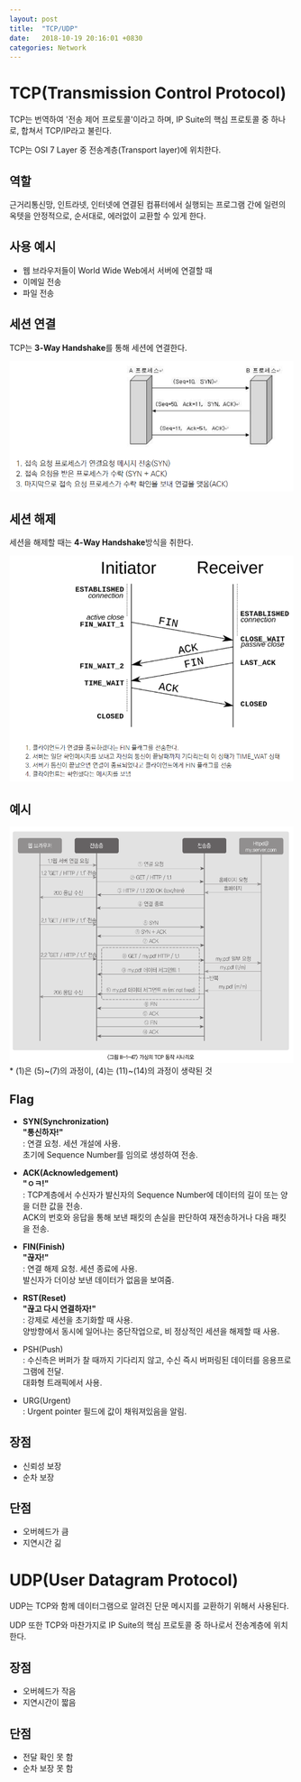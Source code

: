 ```yaml
---
layout: post
title:  "TCP/UDP"
date:   2018-10-19 20:16:01 +0830
categories: Network
---
```

 
# TCP(Transmission Control Protocol)
TCP는 번역하여 '전송 제어 프로토콜'이라고 하며, IP Suite의 핵심 프로토콜 중 하나로, 합쳐서 TCP/IP라고 불린다.

TCP는 OSI 7 Layer 중 전송계층(Transport layer)에 위치한다.

## 역할
근거리통신망, 인트라넷, 인터넷에 연결된 컴퓨터에서 실행되는 프로그램 간에 일련의 옥텟을 안정적으로, 순서대로, 에러없이 교환할 수 있게 한다.

## 사용 예시
- 웹 브라우저들이 World Wide Web에서 서버에 연결할 때
- 이메일 전송
- 파일 전송

## 세션 연결
TCP는 **3-Way Handshake**를 통해 세션에 연결한다.

![3-way_handshake](/assets/images/3-way_handshake.PNG)

## 세션 해제
세션을 해제할 때는 **4-Way Handshake**방식을 취한다.

![4-way_handshake](/assets/images/4-way_handshake.PNG)

## 예시
![handshake_example](/assets/images/handshake_example.PNG)
\* (1)은 (5)~(7)의 과정이, (4)는 (11)~(14)의 과정이 생략된 것
## Flag
- **SYN(Synchronization)**  
**"통신하자!"**  
\: 연결 요청. 세션 개설에 사용.  
초기에 Sequence Number를 임의로 생성하여 전송.

- **ACK(Acknowledgement)**  
**"ㅇㅋ!"**  
\: TCP계층에서 수신자가 발신자의 Sequence Number에 데이터의 길이 또는 양을 더한 값을 전송.  
ACK의 번호와 응답을 통해 보낸 패킷의 손실을 판단하여 재전송하거나 다음 패킷을 전송.

- **FIN(Finish)**  
**"끊자!"**  
\: 연결 해제 요청. 세션 종료에 사용.  
발신자가 더이상 보낸 데이터가 없음을 보여줌.

- **RST(Reset)**  
**"끊고 다시 연결하자!"**  
\: 강제로 세션을 초기화할 때 사용.  
양방향에서 동시에 일어나는 중단작업으로, 비 정상적인 세션을 해제할 때 사용.

- PSH(Push)  
\: 수신측은 버퍼가 찰 때까지 기다리지 않고, 수신 즉시 버퍼링된 데이터를 응용프로그램에 전달.  
대화형 트래픽에서 사용.

- URG(Urgent)  
\: Urgent pointer 필드에 값이 채워져있음을 알림.

## 장점
- 신뢰성 보장
- 순차 보장

## 단점
- 오버헤드가 큼
- 지연시간 긺


# UDP(User Datagram Protocol)
UDP는 TCP와 함께 데이터그램으로 알려진 단문 메시지를 교환하기 위해서 사용된다.

UDP 또한 TCP와 마찬가지로 IP Suite의 핵심 프로토콜 중 하나로서 전송계층에 위치한다.

## 장점
- 오버헤드가 작음
- 지연시간이 짧음

## 단점
- 전달 확인 못 함
- 순차 보장 못 함
